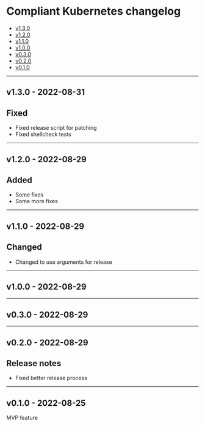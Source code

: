 # Compliant Kubernetes changelog
<!-- BEGIN TOC -->
- [v1.3.0](#v130---2022-08-31)
- [v1.2.0](#v120---2022-08-29)
- [v1.1.0](#v110---2022-08-29)
- [v1.0.0](#v100---2022-08-29)
- [v0.3.0](#v030---2022-08-29)
- [v0.2.0](#v020---2022-08-29)
- [v0.1.0](#v010---2022-08-25)
<!-- END TOC -->

-------------------------------------------------
## v1.3.0 - 2022-08-31

## Fixed

- Fixed release script for patching
- Fixed shellcheck tests

-------------------------------------------------
## v1.2.0 - 2022-08-29

## Added

- Some fixes
- Some more fixes

-------------------------------------------------
## v1.1.0 - 2022-08-29

## Changed

- Changed to use arguments for release

-------------------------------------------------
## v1.0.0 - 2022-08-29


-------------------------------------------------
## v0.3.0 - 2022-08-29


-------------------------------------------------
## v0.2.0 - 2022-08-29

## Release notes

- Fixed better release process

-------------------------------------------------
## v0.1.0 - 2022-08-25

MVP feature
